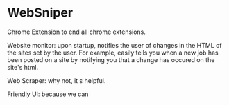 # WebSniper
Chrome Extension to end all chrome extensions.

Website monitor: upon startup, notifies the user of changes in the HTML of the sites set by the user. For example, easily tells you when a new job has been posted on a site by notifying you that a change has occured on the site's html.

Web Scraper: why not, it s helpful.

Friendly UI: because we can
